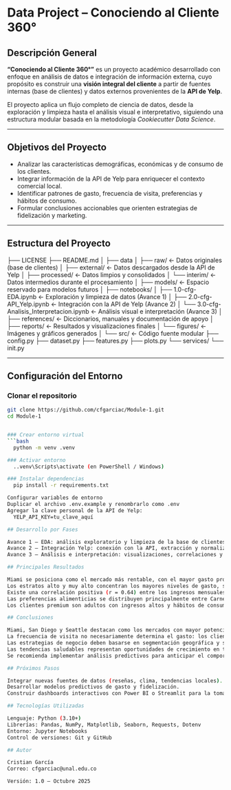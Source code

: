 # Data Project – Conociendo al Cliente 360°

## Descripción General

**“Conociendo al Cliente 360°”** es un proyecto académico desarrollado con enfoque en análisis de datos e integración de información externa, cuyo propósito es construir una **visión integral del cliente** a partir de fuentes internas (base de clientes) y datos externos provenientes de la **API de Yelp**.

El proyecto aplica un flujo completo de ciencia de datos, desde la exploración y limpieza hasta el análisis visual e interpretativo, siguiendo una estructura modular basada en la metodología *Cookiecutter Data Science*.

---

## Objetivos del Proyecto

- Analizar las características demográficas, económicas y de consumo de los clientes.  
- Integrar información de la API de Yelp para enriquecer el contexto comercial local.  
- Identificar patrones de gasto, frecuencia de visita, preferencias y hábitos de consumo.  
- Formular conclusiones accionables que orienten estrategias de fidelización y marketing.

---

## Estructura del Proyecto

├── LICENSE
├── README.md
│
├── data
│ ├── raw/ <- Datos originales (base de clientes)
│ ├── external/ <- Datos descargados desde la API de Yelp
│ ├── processed/ <- Datos limpios y consolidados
│ └── interim/ <- Datos intermedios durante el procesamiento
│
├── models/ <- Espacio reservado para modelos futuros
│
├── notebooks/
│ ├── 1.0-cfg-EDA.ipynb <- Exploración y limpieza de datos (Avance 1)
│ ├── 2.0-cfg-API_Yelp.ipynb <- Integración con la API de Yelp (Avance 2)
│ └── 3.0-cfg-Analisis_Interpretacion.ipynb <- Análisis visual e interpretación (Avance 3)
│
├── references/ <- Diccionarios, manuales y documentación de apoyo
│
├── reports/ <- Resultados y visualizaciones finales
│ └── figures/ <- Imágenes y gráficos generados
│
└── src/ <- Código fuente modular
├── config.py
├── dataset.py
├── features.py
├── plots.py
└── services/
└── init.py

---

## Configuración del Entorno

### Clonar el repositorio
```bash
git clone https://github.com/cfgarciac/Module-1.git
cd Module-1


### Crear entorno virtual
```bash
  python -m venv .venv

### Activar entorno
  ..venv\Scripts\activate (en PowerShell / Windows)

### Instalar dependencias
  pip install -r requirements.txt

Configurar variables de entorno
Duplicar el archivo .env.example y renombrarlo como .env
Agregar la clave personal de la API de Yelp:
  YELP_API_KEY=tu_clave_aquí

## Desarrollo por Fases

Avance 1 – EDA: análisis exploratorio y limpieza de la base de clientes. (Notebook: 1.0-cfg-EDA.ipynb)
Avance 2 – Integración Yelp: conexión con la API, extracción y normalización de datos externos. (Notebook: 2.0-cfg-API_Yelp.ipynb)
Avance 3 – Análisis e interpretación: visualizaciones, correlaciones y conclusiones del comportamiento del cliente. (Notebook: 3.0-cfg-Analisis_Interpretacion.ipynb)

## Principales Resultados

Miami se posiciona como el mercado más rentable, con el mayor gasto promedio mensual y la mayor proporción de membresías premium (~53%).
Los estratos alto y muy alto concentran los mayores niveles de gasto, sin requerir alta frecuencia de visita.
Existe una correlación positiva (r = 0.64) entre los ingresos mensuales y el gasto promedio en restaurantes.
Las preferencias alimenticias se distribuyen principalmente entre Carnes (27%) y Vegetariano (23%), mostrando interés por opciones saludables.
Los clientes premium son adultos con ingresos altos y hábitos de consumo selectivos, representando un segmento ideal para programas de fidelización.

## Conclusiones

Miami, San Diego y Seattle destacan como los mercados con mayor potencial comercial.
La frecuencia de visita no necesariamente determina el gasto: los clientes de alto poder adquisitivo priorizan la calidad sobre la cantidad.
Las estrategias de negocio deben basarse en segmentación geográfica y socioeconómica.
Las tendencias saludables representan oportunidades de crecimiento en todos los estratos.
Se recomienda implementar análisis predictivos para anticipar el comportamiento de compra y la propensión a membresías premium.

## Próximos Pasos

Integrar nuevas fuentes de datos (reseñas, clima, tendencias locales).
Desarrollar modelos predictivos de gasto y fidelización.
Construir dashboards interactivos con Power BI o Streamlit para la toma de decisiones.

## Tecnologías Utilizadas

Lenguaje: Python (3.10+)
Librerías: Pandas, NumPy, Matplotlib, Seaborn, Requests, Dotenv
Entorno: Jupyter Notebooks
Control de versiones: Git y GitHub

## Autor

Cristian García
Correo: cfgarciac@unal.edu.co

Versión: 1.0 – Octubre 2025